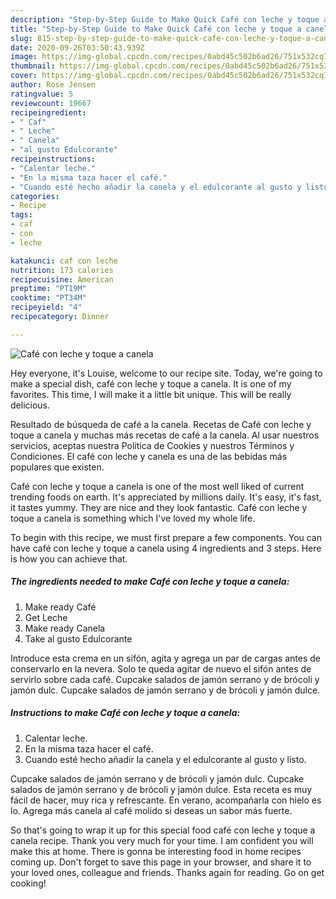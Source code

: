 ```yaml
---
description: "Step-by-Step Guide to Make Quick Café con leche y toque a canela"
title: "Step-by-Step Guide to Make Quick Café con leche y toque a canela"
slug: 815-step-by-step-guide-to-make-quick-cafe-con-leche-y-toque-a-canela
date: 2020-09-26T03:50:43.939Z
image: https://img-global.cpcdn.com/recipes/0abd45c502b6ad26/751x532cq70/cafe-con-leche-y-toque-a-canela-foto-principal.jpg
thumbnail: https://img-global.cpcdn.com/recipes/0abd45c502b6ad26/751x532cq70/cafe-con-leche-y-toque-a-canela-foto-principal.jpg
cover: https://img-global.cpcdn.com/recipes/0abd45c502b6ad26/751x532cq70/cafe-con-leche-y-toque-a-canela-foto-principal.jpg
author: Rose Jensen
ratingvalue: 5
reviewcount: 19667
recipeingredient:
- " Caf"
- " Leche"
- " Canela"
- "al gusto Edulcorante"
recipeinstructions:
- "Calentar leche."
- "En la misma taza hacer el café."
- "Cuando esté hecho añadir la canela y el edulcorante al gusto y listo."
categories:
- Recipe
tags:
- caf
- con
- leche

katakunci: caf con leche 
nutrition: 173 calories
recipecuisine: American
preptime: "PT19M"
cooktime: "PT34M"
recipeyield: "4"
recipecategory: Dinner

---
```



![Café con leche y toque a canela](https://img-global.cpcdn.com/recipes/0abd45c502b6ad26/751x532cq70/cafe-con-leche-y-toque-a-canela-foto-principal.jpg)

Hey everyone, it's Louise, welcome to our recipe site. Today, we're going to make a special dish, café con leche y toque a canela. It is one of my favorites. This time, I will make it a little bit unique. This will be really delicious.

Resultado de búsqueda de café a la canela. Recetas de Café con leche y toque a canela y muchas más recetas de café a la canela. Al usar nuestros servicios, aceptas nuestra Política de Cookies y nuestros Términos y Condiciones. El café con leche y canela es una de las bebidas más populares que existen.

Café con leche y toque a canela is one of the most well liked of current trending foods on earth. It's appreciated by millions daily. It's easy, it's fast, it tastes yummy. They are nice and they look fantastic. Café con leche y toque a canela is something which I've loved my whole life.


To begin with this recipe, we must first prepare a few components. You can have café con leche y toque a canela using 4 ingredients and 3 steps. Here is how you can achieve that.

<!--inarticleads1-->

##### The ingredients needed to make Café con leche y toque a canela:

1. Make ready  Café
1. Get  Leche
1. Make ready  Canela
1. Take al gusto Edulcorante


Introduce esta crema en un sifón, agita y agrega un par de cargas antes de conservarlo en la nevera. Solo te queda agitar de nuevo el sifón antes de servirlo sobre cada café. Cupcake salados de jamón serrano y de brócoli y jamón dulc. Cupcake salados de jamón serrano y de brócoli y jamón dulce. 

<!--inarticleads2-->

##### Instructions to make Café con leche y toque a canela:

1. Calentar leche.
1. En la misma taza hacer el café.
1. Cuando esté hecho añadir la canela y el edulcorante al gusto y listo.


Cupcake salados de jamón serrano y de brócoli y jamón dulc. Cupcake salados de jamón serrano y de brócoli y jamón dulce. Esta receta es muy fácil de hacer, muy rica y refrescante. En verano, acompañarla con hielo es lo. Agrega más canela al café molido si deseas un sabor más fuerte. 

So that's going to wrap it up for this special food café con leche y toque a canela recipe. Thank you very much for your time. I am confident you will make this at home. There is gonna be interesting food in home recipes coming up. Don't forget to save this page in your browser, and share it to your loved ones, colleague and friends. Thanks again for reading. Go on get cooking!
